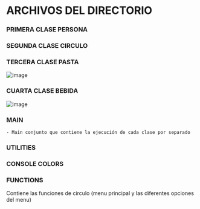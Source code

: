 
# ARCHIVOS DEL DIRECTORIO

### PRIMERA CLASE PERSONA
### SEGUNDA CLASE CIRCULO 
### TERCERA CLASE PASTA
![image](https://github.com/Thalia2603/primerEjercicioClases/assets/153110473/da2d3a9e-00c4-40a6-a5c8-ae9eacc38d74)
### CUARTA CLASE BEBIDA
![image](https://github.com/Thalia2603/primerEjercicioClases/assets/153110473/0657c720-a96f-47f4-94b9-94af6f207980)
### MAIN
    - Main conjunto que contiene la ejecución de cada clase por separado
### UTILITIES
### CONSOLE COLORS
### FUNCTIONS 
  Contiene las funciones de circulo (menu principal y las diferentes opciones del menu)
